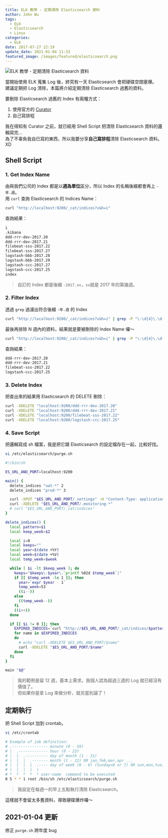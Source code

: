 ```yaml
---
title: ELK 教學 - 定期清除 Elasticsearch 資料
author: John Wu
tags:
  - ELK
  - Elasticsearch
  - Linux
categories:
  - ELK
date: 2017-07-27 22:19
update_date: 2021-01-04 11:33
featured_image: /images/featured/elasticsearch.png
---
```

![ELK 教學 - 定期清除 Elasticsearch 資料](/images/featured/elasticsearch.png)

當開始使用 ELK 蒐集 Log 後，終究有一天 Elasticsearch 會把硬碟空間塞爆。  
建議定期把 Log 清除，本篇將介紹定期清除 Elasticsearch 過舊的資料。  

<!-- more -->

要刪除 Elasticsearch 過舊的 Index 有兩種方式：
1. 使用官方的 [Curator](https://www.elastic.co/guide/en/elasticsearch/client/curator/current/index.html)  
2. 自己寫排程  

我在得知有 Curator 之前，就已經用 Shell Script 把清除 Elasticsearch 資料的邏輯寫完...  
為了不辜負我自已寫的東西，所以我要分享**自己寫排程**清除 Elasticsearch 資料。XD  

## Shell Script

### 1. Get Index Name

由與我們公司的 Index 都是以**週為單位**區分，所以 Index 的名稱後綴都會再上 `-年.週`。  
用 `curl` 查詢 Elasticsearch 的 Indices Name：
```bash
curl "http://localhost:9200/_cat/indices?v&h=i"
```

查詢結果：
```bash
i
.kibana
ddd-rrr-dev-2017.20
ddd-rrr-dev-2017.21
filebeat-sss-2017.22
filebeat-sss-2017.27
logstash-bbb-2017.28
logstash-bbb-2017.29
logstash-ccc-2017.27
logstash-ccc-2017.25
index
```
> 自訂的 Index 都是後綴 `-2017.xx`，`xx`就是 2017 年的第幾週。  

### 2. Filter Index

透過 `grep` 過濾出符合後綴 `-年.週` 的 Index
```bash
curl "http://localhost:9200/_cat/indices?v&h=i" | grep -P "\-\d{4}\.\d{2}$"
```

最後再排除 N 週內的資料，結果就是要被刪除的 Index Name 囉～
```bash
curl "http://localhost:9200/_cat/indices?v&h=i" | grep -P "\-\d{4}\.\d{2}$" | grep -Pv "(\-2017\.27|\-2017\.28|\-2017\.29)\b"`
```

查詢結果：
```bash
ddd-rrr-dev-2017.20
ddd-rrr-dev-2017.21
filebeat-sss-2017.22
logstash-ccc-2017.25
```

### 3. Delete Index

把查出來的結果用 Elasticsearch 的 DELETE 刪除：
```bash
curl -XDELETE "localhost:9200/ddd-rrr-dev-2017.20"
curl -XDELETE "localhost:9200/ddd-rrr-dev-2017.21"
curl -XDELETE "localhost:9200/filebeat-sss-2017.22"
curl -XDELETE "localhost:9200/logstash-ccc-2017.25"
```

### 4. Save Script

把邏輯寫成 sh 檔案，我是把它跟 Elasticsearch 的設定檔存在一起，比較好找。  

```bash
vi /etc/elasticsearch/purge.sh
```

``` bash
#!/bin/sh

ES_URL_AND_PORT=localhost:9200

main() {
  delete_indices "uat-*" 2
  delete_indices "prod-*" 3

  curl -XPUT "$ES_URL_AND_PORT/_settings" -H "Content-Type: application/json" -d '{ "index.blocks.read_only_allow_delete": "false" }'
  curl -XDELETE "$ES_URL_AND_PORT/.monitoring-*"
  # curl "$ES_URL_AND_PORT/_cat/indices"
}

delete_indices() {
  local pattern=$1
  local keep_week=$2

  local i=0
  local keeps=""
  local year=$(date +%Y)
  local week=$(date +%V)
  local temp_week=$week

  while [ $i -lt $keep_week ]; do
    keeps="$keeps\-$year\.`printf %02d $temp_week`|"
    if [[ $temp_week -le 1 ]]; then
      year=`expr $year - 1`
      temp_week=53
      ((i--))
    else
      ((temp_week--))
    fi
    ((i++))
  done

  if [[ $i != 0 ]]; then
    EXPIRED_INDICES=`curl "http://$ES_URL_AND_PORT/_cat/indices/$pattern?v&h=i" | grep -P "\-\d{4}\.\d{2}$" | grep -Pv "(${keeps::-1})\b"`
    for name in $EXPIRED_INDICES
    do
      # echo "curl -XDELETE $ES_URL_AND_PORT/$name"
      curl -XDELETE "$ES_URL_AND_PORT/$name"
    done
  fi
}

main "$@"
```
> 我的範例是留 12 週，基本上需求。我個人認為超過三週的 Log 就已經沒有價值了。  
> 但如果你是拿 Log 來做分析，就另當別論了！


## 定期執行

把 Shell Script 加到 crontab。  

```bash
vi /etc/crontab
```

```bash
# Example of job definition:
# .---------------- minute (0 - 59)
# |  .------------- hour (0 - 23)
# |  |  .---------- day of month (1 - 31)
# |  |  |  .------- month (1 - 12) OR jan,feb,mar,apr ...
# |  |  |  |  .---- day of week (0 - 6) (Sunday=0 or 7) OR sun,mon,tue,wed,thu,fri,sat
# |  |  |  |  |
# *  *  *  *  * user-name  command to be executed
0 5 * * 1 root /bin/sh /etc/elasticsearch/purge.sh
```
> 我設定在每週一的早上五點執行清除 Elasticsearch。  

這樣就不會留太多舊資料，導致硬碟爆炸囉～

## 2021-01-04 更新

修正 `purge.sh` 跨年度 bug
